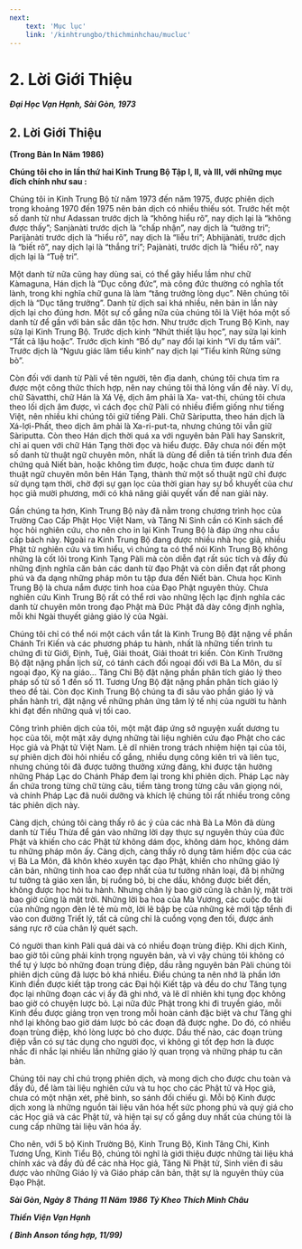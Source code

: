 ```yaml
---
next:
    text: 'Mục lục'
    link: '/kinhtrungbo/thichminhchau/mucluc'
---
```


# 2. Lời Giới Thiệu

***Ðại Học Vạn Hạnh, Sài Gòn, 1973***

## 2. Lời Giới Thiệu
**(Trong Bản In Năm 1986)**

**Chúng tôi cho in lần thứ hai Kinh Trung Bộ Tập I, II, và III, với những mục đích chính như sau :**

Chúng tôi in Kinh Trung Bộ từ năm 1973 đến năm 1975, được phiên dịch trong khoảng 1970 đến 1975
nên bản dịch có nhiều thiếu sót. Trước hết một số danh từ như Adassan trước dịch là “không hiểu rõ”,
nay dịch lại là “không được thấy”; Sanjànàti trước dịch là “chấp nhận”, nay dịch là “tưởng tri”;
Parijànàti trước dịch là “hiểu rõ”, nay dịch là “liễu tri”; Abhijànàti, trước dịch là “biết rõ”, nay dịch lại là
“thắng tri”; Pajànàti, trước dịch là “hiểu rõ”, nay dịch lại là “Tuệ tri”.

Một danh từ nữa cũng hay dùng sai, có thể gây hiểu lầm như chữ Kàmaguna, Hán dịch là “Dục công
đức”, mà công đức thường có nghĩa tốt lành, trong khi nghĩa chữ guna là làm “tăng trưởng lòng dục”.
Nên chúng tôi dịch là “Dục tăng trưởng”. Danh từ dịch sai khá nhiều, nên bản in lần này dịch lại cho
đúng hơn. Một sự cố gắng nữa của chúng tôi là Việt hóa một số danh từ để gần với bản sắc dân tộc hơn.
Như trước dịch Trung Bộ Kinh, nay sửa lại Kinh Trung Bộ. Trước dịch kinh “Nhứt thiết lậu học”, nay
sửa lại kinh “Tất cả lậu hoặc”. Trước dịch kinh “Bố dụ” nay đổi lại kinh “Ví dụ tấm vải”. Trước dịch là
“Ngưu giác lâm tiểu kinh” nay dịch lại “Tiểu kinh Rừng sừng bò”.

Còn đối với danh từ Pàli về tên người, tên địa danh, chúng tôi chưa tìm ra được một công thức thích
hợp, nên nay chúng tôi thả lỏng vấn đề này. Ví dụ, chữ Sàvatthi, chữ Hán là Xá Vệ, dịch âm phải là Xa-
vat-thi, chúng tôi chưa theo lối dịch âm được, vì cách đọc chữ Pàli có nhiều điểm giống như tiếng Việt,
nên nhiều khi chúng tôi giữ tiếng Pàli. Chữ Sàriputta, theo hán dịch là Xá-lợi-Phất, theo dịch âm phải là
Xa-ri-put-ta, nhưng chúng tôi vẫn giữ Sàriputta. Còn theo Hán dịch thời quá xa với nguyên bản Pàli hay
Sanskrit, chỉ ai quen với chữ Hán Tạng thời đọc và hiểu được. Ðây chưa nói đến một số danh từ thuật
ngữ chuyên môn, nhất là dùng để diễn tả tiến trình đưa đến chứng quả Niết bàn, hoặc không tìm được,
hoặc chưa tìm được danh từ thuật ngữ chuyên môn bên Hán Tạng, thành thử một số thuật ngữ chỉ được
sử dụng tạm thời, chờ đợi sự gạn lọc của thời gian hay sự bổ khuyết của chư học giả mười phương, mới
có khả năng giải quyết vấn đề nan giải này.

Gần chúng ta hơn, Kinh Trung Bộ này đã nằm trong chương trình học của Trường Cao Cấp Phật Học
Việt Nam, và Tăng Ni Sinh cần có Kinh sách để học hỏi nghiên cứu, cho nên cho in lại Kinh Trung Bộ
là đáp ứng nhu cầu cấp bách này. Ngoài ra Kinh Trung Bộ đang được nhiều nhà học giả, nhiều Phật tử
nghiên cứu và tìm hiểu, vì chúng ta có thể nói Kinh Trung Bộ không những là cốt lõi trong Kinh Tạng
Pàli mà còn diễn đạt rất súc tích và đầy đủ những định nghĩa căn bản các danh từ đạo Phật và còn diễn
đạt rất phong phú và đa dạng những pháp môn tu tập đưa đến Niết bàn. Chưa học Kinh Trung Bộ là
chưa nắm được tinh hoa của Ðạo Phật nguyên thủy. Chưa nghiên cứu Kinh Trung Bộ rất có thể rơi vào
những lệch lạc định nghĩa các danh từ chuyên môn trong đạo Phật mà Ðức Phật đã dày công định nghĩa,
mỗi khi Ngài thuyết giảng giáo lý của Ngài.

Chúng tôi chỉ có thể nói một cách vắn tắt là Kinh Trung Bộ đặt nặng về phần Chánh Tri Kiến và các
phương pháp tu hành, nhất là những tiến trình tu chứng đi từ Giới, Ðịnh, Tuệ, Giải thoát, Giải thoát tri
kiến. Còn Kinh Trường Bộ đặt nặng phần lịch sử, có tánh cách đối ngoại đối với Bà La Môn, du sĩ ngoại
đạo, Kỳ na giáo... Tăng Chi Bộ đặt nặng phần phân tích giáo lý theo pháp số từ số 1 đến số 11. Tương
Ưng Bộ đặt nặng phần phân tích giáo lý theo đề tài. Còn đọc Kinh Trung Bộ chúng ta đi sâu vào phần
giáo lý và phần hành trì, đặt nặng về những phản ứng tâm lý tế nhị của người tu hành khi đạt đến những
quả vị tối cao.

Công trình phiên dịch của tôi, một mặt đáp ứng sở nguyện xuất dương tu học của tôi, một mặt xây dựng
những tài liệu nghiên cứu đạo Phật cho các Học giả và Phật tử Việt Nam. Lẽ dĩ nhiên trong trách nhiệm
hiện tại của tôi, sự phiên dịch đòi hỏi nhiều cố gắng, nhiều dụng công kiên trì và liên tục, nhưng chúng
tôi đã được tưởng thưởng xứng đáng, khi được tận hưởng những Pháp Lạc do Chánh Pháp đem lại trong
khi phiên dịch. Pháp Lạc này ẩn chứa trong từng chữ từng câu, tiềm tàng trong từng câu văn giọng nói,
và chính Pháp Lạc đã nuôi dưỡng và khích lệ chúng tôi rất nhiều trong công tác phiên dịch này.

Càng dịch, chúng tôi càng thấy rõ ác ý của các nhà Bà La Môn đã dùng danh từ Tiểu Thừa để gán vào
những lời dạy thực sự nguyên thủy của đức Phật và khiến cho các Phật tử không dám đọc, không dám
học, không dám tu những pháp môn ấy. Càng dịch, càng thấy rõ dụng tâm hiểm độc của các vị Bà La
Môn, đã khôn khéo xuyên tạc đạo Phật, khiến cho những giáo lý căn bản, những tinh hoa cao đẹp nhất
của tư tưởng nhân loại, đã bị những tư tưởng tà giáo xen lẫn, bị ruồng bỏ, bị che dấu, không được biết
đến, không được học hỏi tu hành. Nhưng chân lý bao giờ cũng là chân lý, mặt trời bao giờ cũng là mặt
trời. Những lời ba hoa của Ma Vương, các cuộc đo tài của những ngọn đèn lẻ tẻ mù mờ, lời lẽ bập bẹ
của những kẻ mới tập tểnh đi vào con đường Triết lý, tất cả cũng chỉ là cuồng vọng đen tối, được ánh
sáng rực rỡ của chân lý quét sạch.

Có người than kinh Pàli quá dài và có nhiều đoạn trùng điệp. Khi dịch Kinh, bao giờ tôi cũng phải kính
trọng nguyên bản, và vì vậy chúng tôi không có thể tự ý lược bỏ những đoạn trùng điệp, dầu rằng
nguyên bản Pàli chúng tôi phiên dịch cũng đã lược bỏ khá nhiều. Ðiều chúng ta nên nhớ là phần lớn
Kinh điển được kiết tập trong các Ðại hội Kiết tập và đều do chư Tăng tụng đọc lại những đoạn các vị
ấy đã ghi nhớ, và lẽ dĩ nhiên khi tụng đọc không bao giờ có chuyện lược bỏ. Lại nữa đức Phật trong khi
đi truyền giáo, mỗi Kinh đều được giảng trọn vẹn trong mỗi hoàn cảnh đặc biệt và chư Tăng ghi nhớ lại
không bao giờ dám lược bỏ các đoạn đã được nghe. Do đó, có nhiều đoạn trùng điệp, khó lòng lược bỏ
cho được. Dầu thế nào, các đoạn trùng điệp vẫn có sự tác dụng cho người đọc, vì không gì tốt đẹp hơn là
được nhắc đi nhắc lại nhiều lần những giáo lý quan trọng và những pháp tu căn bản.

Chúng tôi nay chỉ chú trọng phiên dịch, và mong dịch cho được chu toàn và đầy đủ, để làm tài liệu
nghiên cứu và tu học cho các Phật tử và Học giả, chưa có một nhận xét, phê bình, so sánh đối chiếu gì.
Mỗi bộ Kinh được dịch xong là những nguồn tài liệu văn hóa hết sức phong phú và quý giá cho các Học
giả và các Phật tử, và hiện tại sự cố gắng duy nhất của chúng tôi là cung cấp những tài liệu văn hóa ấy.

Cho nên, với 5 bộ Kinh Trường Bộ, Kinh Trung Bộ, Kinh Tăng Chi, Kinh Tương Ưng, Kinh Tiểu Bộ,
chúng tôi nghĩ là giới thiệu được những tài liệu khá chính xác và đầy đủ để các nhà Học giả, Tăng Ni
Phật tử, Sinh viên đi sâu được vào những Giáo lý và Giáo pháp căn bản, thật sự là nguyên thủy của Ðạo
Phật.

***Sài Gòn, Ngày 8 Tháng 11 Năm 1986***
***Tỷ Kheo Thích Minh Châu***

***Thiền Viện Vạn Hạnh***

***(*** ***Bình Anson*** ***tổng hợp, 11/99)***

